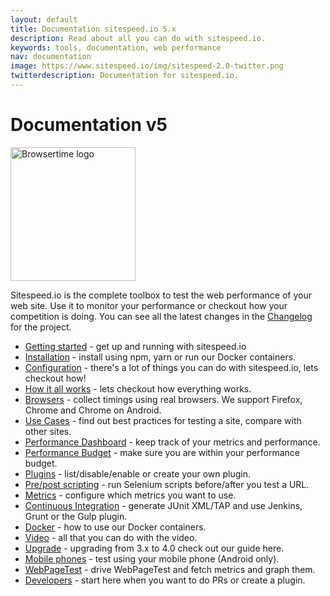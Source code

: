 ```yaml
---
layout: default
title: Documentation sitespeed.io 5.x
description: Read about all you can do with sitespeed.io.
keywords: tools, documentation, web performance
nav: documentation
image: https://www.sitespeed.io/img/sitespeed-2.0-twitter.png
twitterdescription: Documentation for sitespeed.io.
---
```


# Documentation v5

<img src="{{site.baseurl}}/img/logos/sitespeed.io.png" class="pull-right img-big" alt="Browsertime logo" width="200" height="214">

Sitespeed.io is the complete toolbox to test the web performance of your web site. Use it to monitor your performance or checkout how your competition is doing. You can see all the latest changes in the [Changelog](https://github.com/sitespeedio/sitespeed.io/blob/master/CHANGELOG.md) for the project.

 * [Getting started](getting-started/) - get up and running with sitespeed.io
 * [Installation](installation/) - install using npm, yarn or run our Docker containers.
 * [Configuration](configuration/) - there's a lot of things you can do with sitespeed.io, lets checkout how!
 * [How it all works](how-it-all-works/) - lets checkout how everything works.
 * [Browsers](browsers/) - collect timings using real browsers. We support Firefox, Chrome and Chrome on Android.
 * [Use Cases](use-cases/) - find out best practices for testing a site, compare with other sites.
 * [Performance Dashboard](performance-dashboard/) - keep track of your metrics and performance.
 * [Performance Budget](performance-budget/) - make sure you are within your performance budget.
 * [Plugins](plugins/) - list/disable/enable or create your own plugin.
 * [Pre/post scripting](prepostscript/) - run Selenium scripts before/after you test a URL.
 * [Metrics](metrics/) - configure which metrics you want to use.
 * [Continuous Integration](continuous-integration/) - generate JUnit XML/TAP and use Jenkins, Grunt or the Gulp plugin.
 * [Docker](docker/) - how to use our Docker containers.
 * [Video](video/) - all that you can do with the video.
 * [Upgrade](upgrade/) - upgrading from 3.x to 4.0 check out our guide here.
 * [Mobile phones](mobile-phones/) - test using your mobile phone (Android only).
 * [WebPageTest](webpagetest/) - drive WebPageTest and fetch metrics and graph them.
 * [Developers](developers/) - start here when you want to do PRs or create a plugin.
